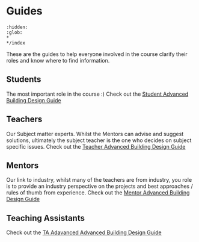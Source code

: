 # Guides
```{toctree}
:hidden:
:glob:
*
*/index
```
These are the guides to help everyone involved in the course clarify their roles and know where to find information.

## Students
The most important role in the course :)
Check out the [Student Advanced Building Design Guide](Student.md)

## Teachers
Our Subject matter experts. Whilst the Mentors can advise and suggest solutions, ultimately the subject teacher is the one who decides on subject specific issues.
Check out the [Teacher Advanced Building Design Guide](Teacher.md)

## Mentors
Our link to industry, whilst many of the teachers are from industry, you role is to provide an industry perspective on the projects and best approaches / rules of thumb from experience.
Check out the [Mentor Advanced Building Design Guide](Mentor.md)

## Teaching Assistants
Check out the [TA Adavanced Advanced Building Design Guide](TA.md)
